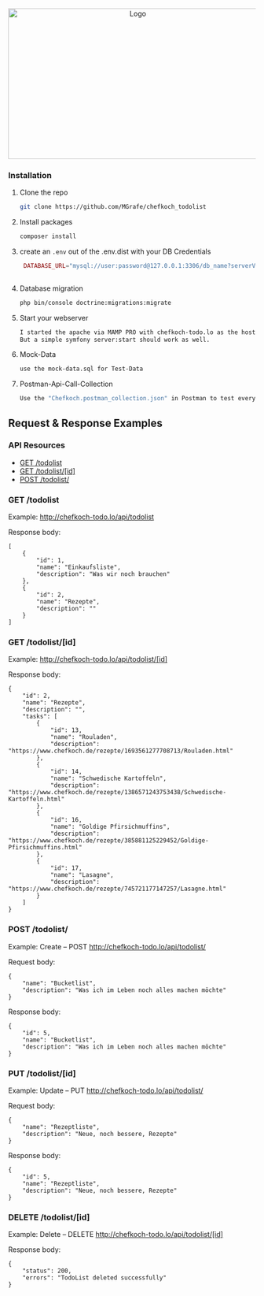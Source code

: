 <!-- PROJECT LOGO -->
<br />
<p align="center">
  <a href="https://github.com/othneildrew/Best-README-Template">
    <img src="https://upload.wikimedia.org/wikipedia/commons/thumb/a/a9/01_ck_logo.svg/1280px-01_ck_logo.svg.png" alt="Logo" width="512" height="306">
  </a>
</p>

<!-- GETTING STARTED -->

### Installation
 
1. Clone the repo
   ```sh
   git clone https://github.com/MGrafe/chefkoch_todolist
   ```
2. Install packages
   ```sh
   composer install
   ```
3. create an `.env` out of the .env.dist with your DB Credentials
   ```php
    DATABASE_URL="mysql://user:password@127.0.0.1:3306/db_name?serverVersion=8.0"
 
4. Database migration
   ```sh
   php bin/console doctrine:migrations:migrate 
   ```
5. Start your webserver  
   ```sh
   I started the apache via MAMP PRO with chefkoch-todo.lo as the hostname. 
   But a simple symfony server:start should work as well. 
   
   ```
   
6. Mock-Data
    ```sh
   use the mock-data.sql for Test-Data
   ```
7. Postman-Api-Call-Collection
    ```sh
   Use the "Chefkoch.postman_collection.json" in Postman to test every existing call
   ```

## Request & Response Examples

### API Resources

  - [GET /todolist](#get-todolist)
  - [GET /todolist/[id]](#get-todolistid)
  - [POST /todolist/](#post-todolist)

### GET /todolist

Example: http://chefkoch-todo.lo/api/todolist

Response body:

    [
        {
            "id": 1,
            "name": "Einkaufsliste",
            "description": "Was wir noch brauchen"
        },
        {
            "id": 2,
            "name": "Rezepte",
            "description": ""
        }
    ]

### GET /todolist/[id]

Example: http://chefkoch-todo.lo/api/todolist/[id]

Response body:

    {
        "id": 2,
        "name": "Rezepte",
        "description": "",
        "tasks": [
            {
                "id": 13,
                "name": "Rouladen",
                "description": "https://www.chefkoch.de/rezepte/1693561277708713/Rouladen.html"
            },
            {
                "id": 14,
                "name": "Schwedische Kartoffeln",
                "description": "https://www.chefkoch.de/rezepte/1386571243753438/Schwedische-Kartoffeln.html"
            },
            {
                "id": 16,
                "name": "Goldige Pfirsichmuffins",
                "description": "https://www.chefkoch.de/rezepte/385881125229452/Goldige-Pfirsichmuffins.html"
            },
            {
                "id": 17,
                "name": "Lasagne",
                "description": "https://www.chefkoch.de/rezepte/745721177147257/Lasagne.html"
            }
        ]
    }



### POST /todolist/

Example: Create – POST  http://chefkoch-todo.lo/api/todolist/

Request body:

    {
        "name": "Bucketlist",
        "description": "Was ich im Leben noch alles machen möchte"
    }
Response body:

    {
        "id": 5,
        "name": "Bucketlist",
        "description": "Was ich im Leben noch alles machen möchte"
    }
    
### PUT /todolist/[id]
    
Example: Update – PUT  http://chefkoch-todo.lo/api/todolist/
    
Request body:
    
    {
        "name": "Rezeptliste",
        "description": "Neue, noch bessere, Rezepte"
    }
    
Response body:

    {
        "id": 5,
        "name": "Rezeptliste",
        "description": "Neue, noch bessere, Rezepte"
    }
    
### DELETE /todolist/[id]
    
Example: Delete – DELETE  http://chefkoch-todo.lo/api/todolist/[id]
      
Response body:

    {
        "status": 200,
        "errors": "TodoList deleted successfully"
    }
